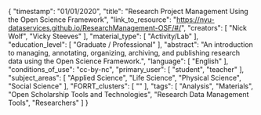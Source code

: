 {
    "timestamp": "01/01/2020",
    "title": "Research Project Management Using the Open Science Framework",
    "link_to_resource": "https://nyu-dataservices.github.io/ResearchManagement-OSF/#/",
    "creators": [
        "Nick Wolf",
        "Vicky Steeves"
    ],
    "material_type": [
        "Activity/Lab"
    ],
    "education_level": [
        "Graduate / Professional"
    ],
    "abstract": "An introduction to managing, annotating, organizing, archiving, and publishing research data using the Open Science Framework.",
    "language": [
        "English"
    ],
    "conditions_of_use": "cc-by-nc",
    "primary_user": [
        "student",
        "teacher"
    ],
    "subject_areas": [
        "Applied Science",
        "Life Science",
        "Physical Science",
        "Social Science"
    ],
    "FORRT_clusters": [
        ""
    ],
    "tags": [
        "Analysis",
        "Materials",
        "Open Scholarship Tools and Technologies",
        "Research Data Management Tools",
        "Researchers"
    ]
}